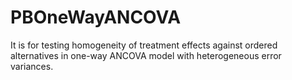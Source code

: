 # PBOneWayANCOVA
 It is for testing homogeneity of treatment effects against ordered alternatives in one-way ANCOVA model with heterogeneous error variances.
